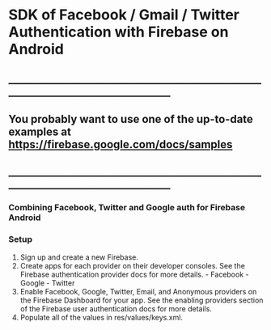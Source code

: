# SDK of Facebook / Gmail / Twitter Authentication with Firebase on Android 

## __________________________________________________________________________________
## You probably want to use one of the up-to-date examples at https://firebase.google.com/docs/samples
## __________________________________________________________________________________

### Combining Facebook, Twitter and Google auth for Firebase Android

### Setup
  
1)  Sign up and create a new Firebase.
2)  Create apps for each provider on their developer consoles. See the Firebase authentication provider docs for more details.
        - Facebook
        - Google
        - Twitter
3)  Enable Facebook, Google, Twitter, Email, and Anonymous providers on the Firebase Dashboard for your app. See the enabling providers       section of the Firebase user authentication docs for more details.
4)  Populate all of the values in res/values/keys.xml.
